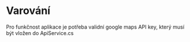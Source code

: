# Varování
Pro funkčnost aplikace je potřeba validní google maps API key, který musí být vložen do ApiService.cs
